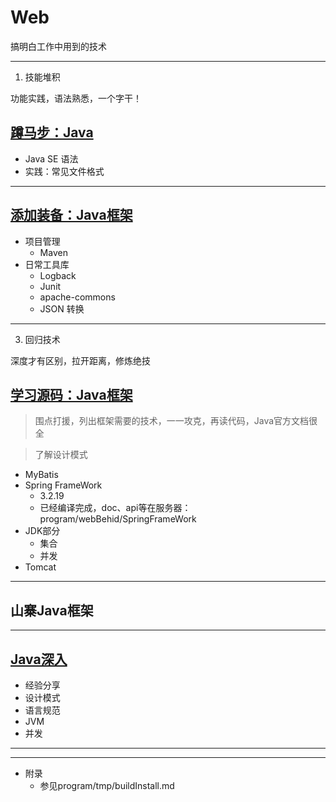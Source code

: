 #   Web

搞明白工作中用到的技术



----

1.  技能堆积

功能实践，语法熟悉，一个字干！

##  [蹲马步：Java](../Java/README.md)
-   Java SE 语法
-   实践：常见文件格式

----

##  [添加装备：Java框架](../Java/framework/README.md)

-   项目管理
    -   Maven
-   日常工具库
    -   Logback
    -   Junit
    -   apache-commons
    -   JSON 转换

----

3.  回归技术

深度才有区别，拉开距离，修炼绝技

##  [学习源码：Java框架](../Java/framework/README.md)

> 围点打援，列出框架需要的技术，一一攻克，再读代码，Java官方文档很全

> 了解设计模式

-   MyBatis
-   Spring FrameWork
    -   3.2.19 
    -   已经编译完成，doc、api等在服务器：program/webBehid/SpringFrameWork
-   JDK部分
    -   集合
    -   并发
-   Tomcat

----

##  山寨Java框架


----

##  [Java深入](../Java/README.md)
-   经验分享
-   设计模式
-   语言规范
-   JVM
-   并发

----

----

-   附录
    -   参见program/tmp/buildInstall.md
